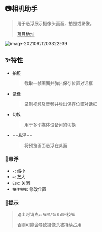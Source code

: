 ## 📷相机助手

> 用于悬浮展示摄像头画面，拍照或录像。
>
> [项目地址](https://github.com/fzf404/CameraHelper)

![image-20210921203322939](https://gitee.com/nmdfzf404/Image-hosting/raw/master/2021/202109212033181.png)

## ✨特性

- 拍照

  > 截取一帧画面并弹出保存位置对话框

- 录像

  > 录制视频及音频并弹出保存位置对话框

- 切换
  
  > 用于多个媒体设备间的切换

- ==悬浮==

  > 将预览画面悬浮在桌面

### 🎈悬浮

- `-`: 缩小
- `=`: 放大
- `Esc`: 关闭
- `按住拖拽`: 修改位置

### 💊提示

> 退出时请点击`解除/恢复占用`按钮
>
> 否则可能会导致摄像头被持续占用

